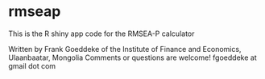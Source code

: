 rmseap
======

This is the R shiny app code for the RMSEA-P calculator

Written by Frank Goeddeke of the Institute of Finance and Economics, Ulaanbaatar, Mongolia
Comments or questions are welcome!  fgoeddeke at gmail dot com

